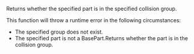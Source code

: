 Returns whether the specified part is in the specified collision group.

This function will throw a runtime error in the following circumstances:

*   The specified group does not exist.
*   The specified part is not a BasePart.Returns whether the part is in the collision group.